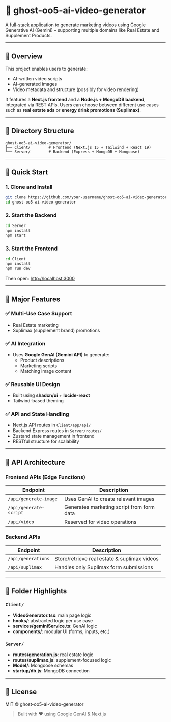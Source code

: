 # 🧠 ghost-oo5-ai-video-generator

A full-stack application to generate marketing videos using Google Generative AI (Gemini) – supporting multiple domains like Real Estate and Supplement Products.

---

## 📌 Overview

This project enables users to generate:
- AI-written video scripts
- AI-generated images
- Video metadata and structure (possibly for video rendering)

It features a **Next.js frontend** and a **Node.js + MongoDB backend**, integrated via REST APIs. Users can choose between different use cases such as **real estate ads** or **energy drink promotions (Suplimax)**.

---

## 📁 Directory Structure

```
ghost-oo5-ai-video-generator/
├── Client/        # Frontend (Next.js 15 + Tailwind + React 19)
└── Server/        # Backend (Express + MongoDB + Mongoose)
```

---

## 🚀 Quick Start

### 1. Clone and Install

```bash
git clone https://github.com/your-username/ghost-oo5-ai-video-generator.git
cd ghost-oo5-ai-video-generator
```

### 2. Start the Backend

```bash
cd Server
npm install
npm start
```

### 3. Start the Frontend

```bash
cd Client
npm install
npm run dev
```

Then open: [http://localhost:3000](http://localhost:3000)

---

## 🧩 Major Features

### ✅ Multi-Use Case Support
- Real Estate marketing
- Suplimax (supplement brand) promotions

### ✅ AI Integration
- Uses **Google GenAI (Gemini API)** to generate:
  - Product descriptions
  - Marketing scripts
  - Matching image content

### ✅ Reusable UI Design
- Built using **shadcn/ui** + **lucide-react**
- Tailwind-based theming

### ✅ API and State Handling
- Next.js API routes in `Client/app/api/`
- Backend Express routes in `Server/routes/`
- Zustand state management in frontend
- RESTful structure for scalability

---

## 🔗 API Architecture

### Frontend APIs (Edge Functions)

| Endpoint | Description |
|----------|-------------|
| `/api/generate-image` | Uses GenAI to create relevant images |
| `/api/generate-script` | Generates marketing script from form data |
| `/api/video` | Reserved for video operations |

### Backend APIs

| Endpoint | Description |
|----------|-------------|
| `/api/generations` | Store/retrieve real estate & suplimax videos |
| `/api/suplimax` | Handles only Suplimax form submissions |

---

## 🧠 Folder Highlights

### `Client/`
- **VideoGenerator.tsx**: main page logic
- **hooks/**: abstracted logic per use case
- **services/geminiService.ts**: GenAI logic
- **components/**: modular UI (forms, inputs, etc.)

### `Server/`
- **routes/generation.js**: real estate logic
- **routes/suplimax.js**: supplement-focused logic
- **Model/**: Mongoose schemas
- **startup/db.js**: MongoDB connection

---

## 📄 License

MIT © ghost-oo5-ai-video-generator

> Built with ❤️ using Google GenAI & Next.js

